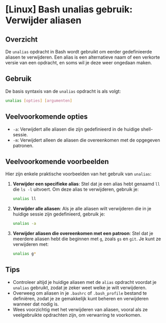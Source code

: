 # [Linux] Bash unalias gebruik: Verwijder aliasen

## Overzicht
De `unalias` opdracht in Bash wordt gebruikt om eerder gedefinieerde aliasen te verwijderen. Een alias is een alternatieve naam of een verkorte versie van een opdracht, en soms wil je deze weer ongedaan maken.

## Gebruik
De basis syntaxis van de `unalias` opdracht is als volgt:

```bash
unalias [opties] [argumenten]
```

## Veelvoorkomende opties
- `-a`: Verwijdert alle aliasen die zijn gedefinieerd in de huidige shell-sessie.
- `-m`: Verwijdert alleen de aliasen die overeenkomen met de opgegeven patronen.

## Veelvoorkomende voorbeelden
Hier zijn enkele praktische voorbeelden van het gebruik van `unalias`:

1. **Verwijder een specifieke alias**:
   Stel dat je een alias hebt genaamd `ll` die `ls -l` uitvoert. Om deze alias te verwijderen, gebruik je:

   ```bash
   unalias ll
   ```

2. **Verwijder alle aliasen**:
   Als je alle aliasen wilt verwijderen die in je huidige sessie zijn gedefinieerd, gebruik je:

   ```bash
   unalias -a
   ```

3. **Verwijder aliasen die overeenkomen met een patroon**:
   Stel dat je meerdere aliasen hebt die beginnen met `g`, zoals `gs` en `git`. Je kunt ze verwijderen met:

   ```bash
   unalias g*
   ```

## Tips
- Controleer altijd je huidige aliasen met de `alias` opdracht voordat je `unalias` gebruikt, zodat je zeker weet welke je wilt verwijderen.
- Overweeg om aliasen in je `.bashrc` of `.bash_profile` bestand te definiëren, zodat je ze gemakkelijk kunt beheren en verwijderen wanneer dat nodig is.
- Wees voorzichtig met het verwijderen van aliasen, vooral als ze veelgebruikte opdrachten zijn, om verwarring te voorkomen.